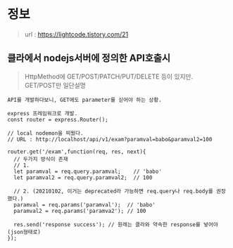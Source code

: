 # 정보
> url : https://lightcode.tistory.com/21 <br>

<p/>

## 클라에서 nodejs서버에 정의한 API호출시
> HttpMethod에 GET/POST/PATCH/PUT/DELETE 등이 있지만. <br>
> GET/POST만 일단설명<br>

```
API를 개발하다보니, GET에도 parameter를 싣어야 하는 상황.

express 프레임워크로 개발.
const router = express.Router();

// local nodemon을 띄웠다.
// URL : http://localhost/api/v1/exam?paramval=babo&paramval2=100

router.get('/exam',function(req, res, next){
  // 두가지 방식이 존재
  // 1.
  let paramval = req.query.paramval;    // 'babo' 
  let paramval2 = req.query.paramval2;  // 100
  
  // 2. (20210102, 이거는 deprecated라 가능하면 req.query나 req.body를 권장했다.)
  paramval = req.params('paramval');  // 'babo'
  paramval2 = req.params('paramva2'); // 100
  
  res.send('response success'); // 원래는 클라와 약속한 response를 넣어야 (json형태로)
});


```
